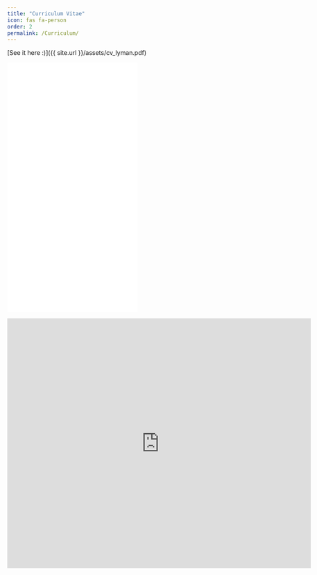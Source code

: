```yaml
---
title: "Curriculum Vitae"
icon: fas fa-person
order: 2
permalink: /Curriculum/
---
```


[//]: # (![Desktop View]&#40;{{site.url}}/cv_lyman.pdf&#41;{: width="100" height="1000" type="application/pdf"})

[//]: # (_Full screen width and center alignment_)

[//]: # ()
[//]: # ()
[See it here :)]({{ site.url }}/assets/cv_lyman.pdf)

[//]: # ()
[//]: # ()
<embed src="{{ site.url }}/assets/cv_lyman.pdf" width="300" height="575" type="application/pdf">

<embed src="https://github.com/KostyaLyman/kostyalyman.github.io/blob/gh-pages-01/_pdfs/cv-lyman.pdf" width="700" height="575" type="application/pdf">
